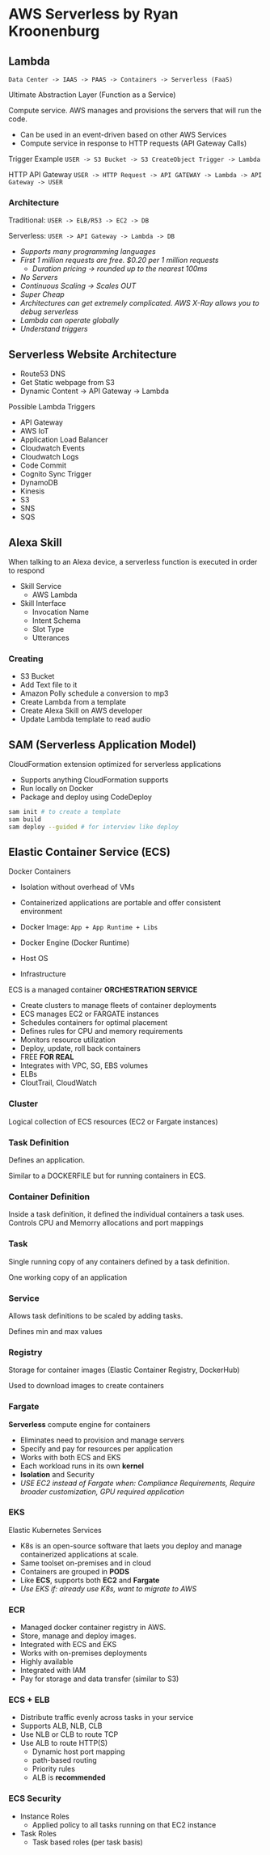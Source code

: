 # AWS Serverless by Ryan Kroonenburg

## Lambda

`Data Center -> IAAS -> PAAS -> Containers -> Serverless (FaaS)`

Ultimate Abstraction Layer (Function as a Service)

Compute service. AWS manages and provisions the servers that will run the code.

* Can be used in an event-driven based on other AWS Services
* Compute service in response to HTTP requests (API Gateway Calls)

Trigger Example
`USER -> S3 Bucket -> S3 CreateObject Trigger -> Lambda`

HTTP API Gateway
`USER -> HTTP Request -> API GATEWAY -> Lambda -> API Gateway -> USER`

### Architecture

Traditional:
`USER -> ELB/R53 -> EC2 -> DB`

Serverless: 
`USER -> API Gateway -> Lambda -> DB`

* *Supports many programming languages*
* *First 1 million requests are free. $0.20 per 1 million requests*
  * *Duration pricing -> rounded up to the nearest 100ms* 
* *No Servers*
* *Continuous Scaling -> Scales OUT*
* *Super Cheap*
* *Architectures can get extremely complicated. AWS X-Ray allows you to debug serverless*
* *Lambda can operate globally*
* *Understand triggers*

## Serverless Website Architecture

* Route53 DNS
* Get Static webpage from S3
* Dynamic Content -> API Gateway -> Lambda

Possible Lambda Triggers
* API Gateway
* AWS IoT
* Application Load Balancer
* Cloudwatch Events
* Cloudwatch Logs
* Code Commit
* Cognito Sync Trigger
* DynamoDB
* Kinesis
* S3
* SNS
* SQS

## Alexa Skill

When talking to an Alexa device, a serverless function is executed in order to respond

* Skill Service
  * AWS Lambda
* Skill Interface
  * Invocation Name
  * Intent Schema
  * Slot Type
  * Utterances

### Creating

* S3 Bucket
* Add Text file to it
* Amazon Polly schedule a conversion to mp3
* Create Lambda from a template
* Create Alexa Skill on AWS developer
* Update Lambda template to read audio

## SAM (Serverless Application Model)

CloudFormation extension optimized for serverless applications

* Supports anything CloudFormation supports
* Run locally on Docker
* Package and deploy using CodeDeploy

```sh
sam init # to create a template
sam build
sam deploy --guided # for interview like deploy
```

## Elastic Container Service (ECS)

Docker Containers
* Isolation without overhead of VMs
* Containerized applications are portable and offer consistent environment

* Docker Image: `App + App Runtime + Libs`
* Docker Engine (Docker Runtime)
* Host OS
* Infrastructure

ECS is a managed container **ORCHESTRATION SERVICE**
* Create clusters to manage fleets of container deployments
* ECS manages EC2 or FARGATE instances
* Schedules containers for optimal placement
* Defines rules for CPU and memory requirements
* Monitors resource utilization
* Deploy, update, roll back containers
* FREE **FOR REAL**
* Integrates with VPC, SG, EBS volumes
* ELBs
* CloutTrail, CloudWatch

### Cluster

Logical collection of ECS resources (EC2 or Fargate instances)

### Task Definition

Defines an application.

Similar to a DOCKERFILE but for running containers in ECS.

### Container Definition

Inside a task definition, it defined the individual containers a task uses.
Controls CPU and Memorry allocations and port mappings

### Task

Single running copy of any containers defined by a task definition.

One working copy of an application

### Service

Allows task definitions to be scaled by adding tasks.

Defines min and max values

### Registry

Storage for container images (Elastic Container Registry, DockerHub)

Used to download images to create containers

### Fargate

**Serverless** compute engine for containers
* Eliminates need to provision and manage servers
* Specify and pay for resources per application
* Works with both ECS and EKS
* Each workload runs in its own **kernel**
* **Isolation** and Security
* *USE EC2 instead of Fargate when: Compliance Requirements, Require broader customization, GPU required application*

### EKS

Elastic Kubernetes Services

* K8s is an open-source software that laets you deploy and manage containerized applications at scale.
* Same toolset on-premises and in cloud
* Containers are grouped in **PODS**
* Like **ECS**, supports both **EC2** and **Fargate**
* *Use EKS if: already use K8s, want to migrate to AWS*

### ECR

* Managed docker container registry in AWS.
* Store, manage and deploy images.
* Integrated with ECS and EKS
* Works with on-premises deployments
* Highly available
* Integrated with IAM
* Pay for storage and data transfer (similar to S3)

### ECS + ELB

* Distribute traffic evenly across tasks in your service
* Supports ALB, NLB, CLB
* Use NLB or CLB to route TCP
* Use ALB to route HTTP(S)
  * Dynamic host port mapping
  * path-based routing
  * Priority rules
  * ALB is **recommended**

### ECS Security

* Instance Roles
  * Applied policy to all tasks running on that EC2 instance
* Task Roles
  * Task based roles (per task basis)



